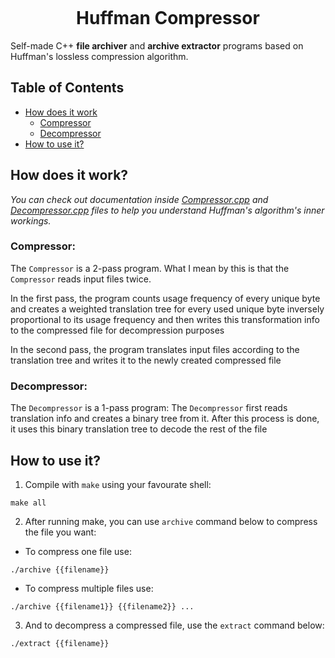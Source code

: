 <p align="center">
  <img src="">
</p>

<h1 align="center">Huffman Compressor</h1>

<!-- <p align="center">
  <a href="https://github.com/shreyanshmalvya/Huffman_Coding/blob/master/LICENSE">
    <img src="https://img.shields.io/github/license/shreyanshmalvya/Huffman_Coding"
      alt="MIT License" />
  </a>
  <a href="https://www.linkedin.com/in/ersel-hengirmen/">
    <img src="https://img.shields.io/badge/-LinkedIn-black.svg?style=plastic-square&logo=linkedin&colorB=555"
      alt="linkedin" />
  </a>
  <a href="https://github.com/shreyanshmalvya/Huffman-Coding/issues">
    <img src="https://img.shields.io/github/issues-raw/shreyanshmalvya/huffman-coding"
      alt="open issues" />
  </a>
  <a href="https://github.com/shreyanshmalvya/Huffman-Coding/issues?q=is%3Aissue+is%3Aclosed">
    <img src="https://img.shields.io/github/issues-closed-raw/shreyanshmalvya/huffman-coding"
      alt="closed issues" />
  </a>
</p> -->

Self-made C++ **file archiver** and **archive extractor** programs based on Huffman's lossless compression algorithm. 
## Table of Contents

* [How does it work](#how-does-it-work)
  * [Compressor](#compressor)
  * [Decompressor](#decompressor)
* [How to use it?](#how-to-use-it)

## How does it work?
_You can check out documentation inside [Compressor.cpp](https://github.com/shreyanshmalvya/Huffman_Coding/blob/master/Compressor.cpp) and [Decompressor.cpp](https://github.com/shreyanshmalvya/Huffman_Coding/blob/master/Decompressor.cpp) files to help you understand Huffman's algorithm's inner workings._
### Compressor:
The `Compressor` is a 2-pass program. What I mean by this is that the `Compressor` reads input files twice.

In the first pass, the program counts usage frequency of every unique byte and creates a weighted translation tree for every used unique byte inversely proportional to its usage frequency and then writes this transformation info to the compressed file for decompression purposes

In the second pass, the program translates input files according to the translation tree and writes it to the newly created compressed file

### Decompressor:
The `Decompressor` is a 1-pass program:
The `Decompressor` first reads translation info and creates a binary tree from it. After this process is done, it uses this binary translation tree to decode the rest of the file

## How to use it?
1. Compile with `make` using your favourate shell:
```
make all
```
2. After running make, you can use `archive` command below to compress the file you want:
* To compress one file use:
```
./archive {{filename}}
```
* To compress multiple files use:

```
./archive {{filename1}} {{filename2}} ...
```
3.  And to decompress a compressed file, use the `extract` command below:
```
./extract {{filename}}
```